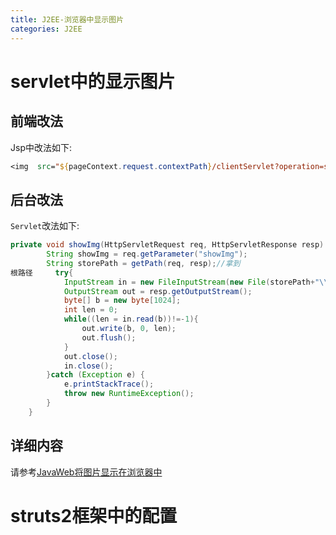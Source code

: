 ```yaml
---
title: J2EE-浏览器中显示图片
categories: J2EE
---
```

# servlet中的显示图片
## 前端改法
Jsp中改法如下:
``` jsp
<img  src="${pageContext.request.contextPath}/clientServlet?operation=showImg" />
```

## 后台改法
`Servlet`改法如下:
``` java
private void showImg(HttpServletRequest req, HttpServletResponse resp) {
		String showImg = req.getParameter("showImg");
		String storePath = getPath(req, resp);//拿到
根路径		try{
			InputStream in = new FileInputStream(new File(storePath+"\\"+showImg));
			OutputStream out = resp.getOutputStream();
			byte[] b = new byte[1024];
			int len = 0;
			while((len = in.read(b))!=-1){
				out.write(b, 0, len);
				out.flush();
			}
			out.close();
			in.close();
		}catch (Exception e) {
			e.printStackTrace();
			throw new RuntimeException();
		}
	}
```

## 详细内容
请参考[JavaWeb将图片显示在浏览器中](http://blog.csdn.net/woshixuye/article/details/19084501)

# struts2框架中的配置